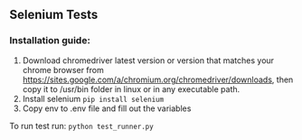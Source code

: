 ## Selenium Tests

### Installation guide:

1. Download chromedriver latest version or version that matches your chrome browser from https://sites.google.com/a/chromium.org/chromedriver/downloads, then copy it to /usr/bin folder in linux or in any executable path.
2. Install selenium `pip install selenium`
3. Copy env to .env file and fill out the variables

To run test run: `python test_runner.py`
